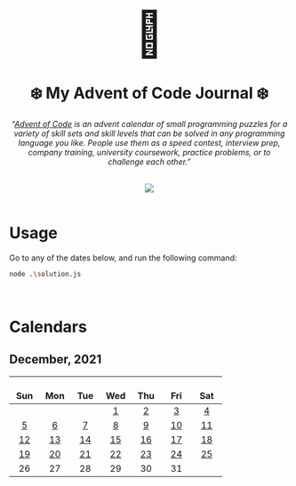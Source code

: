 <div align="center">
  <span style="font-size: 80px">🎄</span>
  <h1>❄️ My Advent of Code Journal ❄️</h1>
  <p style="max-width: 500px"><i>
  “<a href="https://adventofcode.com">Advent of Code</a> is an advent calendar of small programming puzzles for a variety of skill sets and skill levels that can be solved in any programming language you like. People use them as a speed contest, interview prep, company training, university coursework, practice problems, or to challenge each other.”
  </i></p>
  <br/>
  <img align="center" src="https://img.shields.io/badge/node.js-≥_v16.13.1-green.svg?style=for-the-badge" />
</div>
<br/>

# Usage

Go to any of the dates below, and run the following command:

```bash
node .\solution.js
```

<br/>

# Calendars

## December, 2021

| &nbsp;&nbsp;&nbsp;&nbsp;&nbsp;&nbsp;&nbsp;&nbsp;&nbsp;<br/>Sun | &nbsp;&nbsp;&nbsp;&nbsp;&nbsp;&nbsp;&nbsp;&nbsp;&nbsp;<br/>Mon | &nbsp;&nbsp;&nbsp;&nbsp;&nbsp;&nbsp;&nbsp;&nbsp;&nbsp;<br/>Tue | &nbsp;&nbsp;&nbsp;&nbsp;&nbsp;&nbsp;&nbsp;&nbsp;&nbsp;<br/>Wed | &nbsp;&nbsp;&nbsp;&nbsp;&nbsp;&nbsp;&nbsp;&nbsp;&nbsp;<br/>Thu | &nbsp;&nbsp;&nbsp;&nbsp;&nbsp;&nbsp;&nbsp;&nbsp;&nbsp;<br/>Fri | &nbsp;&nbsp;&nbsp;&nbsp;&nbsp;&nbsp;&nbsp;&nbsp;&nbsp;<br/>Sat |
| :------------------------------------------------------------: | :------------------------------------------------------------: | :------------------------------------------------------------: | :------------------------------------------------------------: | :------------------------------------------------------------: | :------------------------------------------------------------: | :------------------------------------------------------------: |
|                                                                |                                                                |                                                                |                          [1](/2021/1)                          |                          [2](/2021/2)                          |                          [3](/2021/3)                          |                          [4](/2021/4)                          |
|                          [5](/2021/5)                          |                          [6](/2021/6)                          |                          [7](/2021/7)                          |                          [8](/2021/8)                          |                          [9](/2021/9)                          |                         [10](/2021/10)                         |                         [11](/2021/11)                         |
|                         [12](/2021/12)                         |                         [13](/2021/13)                         |                         [14](/2021/14)                         |                         [15](/2021/15)                         |                         [16](/2021/16)                         |                         [17](/2021/17)                         |                         [18](/2021/18)                         |
|                         [19](/2021/19)                         |                         [20](/2021/20)                         |                         [21](/2021/21)                         |                         [22](/2021/22)                         |                         [23](/2021/23)                         |                         [24](/2021/24)                         |                         [25](/2021/25)                         |
|                               26                               |                               27                               |                               28                               |                               29                               |                               30                               |                               31                               |                                                                |
